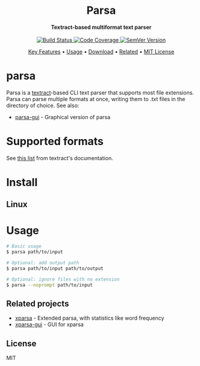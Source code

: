 <h1 align="center">Parsa</h1>

<div align="center">
  <strong>Textract-based multiformat text parser</strong>
</div>

<br />

<div align="center">
  <!-- Build Status -->
  <a href="https://travis-ci.com/rdimaio/parsa">
    <img src="https://travis-ci.com/rdimaio/parsa.svg?branch=master"
      alt="Build Status" />
  </a>
  <!-- Code Coverage -->
  <a href="https://codecov.io/gh/rdimaio/parsa">
    <img src="https://codecov.io/gh/rdimaio/parsa/branch/master/graph/badge.svg"
      alt="Code Coverage" />
  </a>
  <!-- SemVer Version -->
  <a href="https://github.com/rdimaio/parsa">
    <img src="https://img.shields.io/badge/Version-1.1.3-blue.svg"
      alt="SemVer Version" />
  </a>
</div>

<p align="center">
  <a href="#key-features">Key Features</a> •
  <a href="#how-to-use">Usage</a> •
  <a href="#download">Download</a> •
  <a href="#related">Related</a> •
  <a href="https://github.com/rdimaio/parsa/blob/master/LICENSE">MIT License</a>
</p>

# parsa
Parsa is a [textract](https://github.com/deanmalmgren/textract)-based CLI text parser that supports most file extensions.
Parsa can parse multiple formats at once, writing them to .txt files in the directory of choice.
See also:
- [parsa-gui](https://github.com/rdimaio/parsa-gui) - Graphical version of parsa

# Supported formats
See [this list](https://textract.readthedocs.io/en/stable/#currently-supporting) from textract's documentation.

# Install
## Linux

# Usage
```bash
# Basic usage
$ parsa path/to/input

# Optional: add output path
$ parsa path/to/input path/to/output

# Optional: ignore files with no extension
$ parsa --noprompt path/to/input
```


## Related projects
- [xparsa](https://github.com/rdimaio/xparsa) - Extended parsa, with statistics like word frequency
- [xparsa-gui](https://github.com/rdimaio/xparsa-gui) - GUI for xparsa

## License
MIT